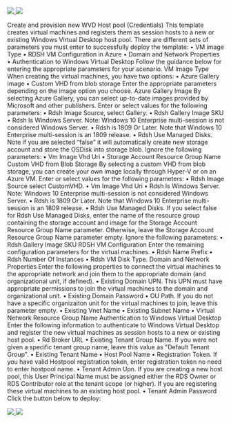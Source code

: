 <a href="https://portal.azure.com/#create/Microsoft.Template/uri/https%3A%2F%2Fraw.githubusercontent.com%2FAzure%2FRDS-Templates%2Fmaster%2Frdmi-peopletech%2FPatch%20an%20existing%20RDmi%20hostpool%2FmainTemplate.json" target="_blank">
    <img src="http://azuredeploy.net/deploybutton.png"/>
</a>
<a href="http://armviz.io/#/?load=https%3A%2F%2Fraw.githubusercontent.com%2FAzure%2FRDS-Templates%2Fmaster%2Frdmi-peopletech%2FPatch%20an%20existing%20RDmi%20hostpool%2FmainTemplate.json" target="_blank">
    <img src="http://armviz.io/visualizebutton.png"/>
</a>

Create and provision new WVD Host pool (Credentials)
This template creates virtual machines and registers them as session hosts to a new or existing Windows Virtual Desktop host pool. There are different sets of parameters you must enter to successfully deploy the template:
•	VM image Type
•	RDSH VM Configuration in Azure
•	Domain and Network Properties
•	Authentication to Windows Virtual Desktop
Follow the guidance below for entering the appropriate parameters for your scenario.
VM Image Type
When creating the virtual machines, you have two options:
•	Azure Gallery image
•	Custom VHD from blob storage
Enter the appropriate parameters depending on the image option you choose.
Azure Gallery Image
By selecting Azure Gallery, you can select up-to-date images provided by Microsoft and other publishers. Enter or select values for the following parameters:
•	Rdsh Image Source, select Gallery.
•	Rdsh Gallery Image SKU
•	Rdsh Is Windows Server. Note: Windows 10 Enterprise multi-session is not considered Windows Server.
•	Rdsh is 1809 Or Later. Note that Windows 10 Enterprise multi-session is an 1809 release.
•	Rdsh Use Managed Disks. Note if you are selected “false” it will automatically create new storage account and store the OSDisk into storage blob.
Ignore the following parameters:
•	Vm Image Vhd Uri
•	Storage Account Resource Group Name
Custom VHD from Blob Storage
By selecting a custom VHD from blob storage, you can create your own image locally through Hyper-V or on an Azure VM. Enter or select values for the following parameters:
•	Rdsh Image Source select CustomVHD.
•	Vm Image Vhd Uri
•	Rdsh Is Windows Server. Note: Windows 10 Enterprise multi-session is not considered Windows Server.
•	Rdsh is 1809 Or Later. Note that Windows 10 Enterprise multi-session is an 1809 release.
•	Rdsh Use Managed Disks. If you select false for Rdsh Use Managed Disks, enter the name of the resource group containing the storage account and image for the Storage Account Resource Group Name parameter. Otherwise, leave the Storage Account Resource Group Name parameter empty.
Ignore the following parameters:
•	Rdsh Gallery Image SKU
RDSH VM Configuration
Enter the remaining configuration parameters for the virtual machines.
•	Rdsh Name Prefix
•	Rdsh Number Of Instances
•	Rdsh VM Disk Type.
Domain and Network Properties
Enter the following properties to connect the virtual machines to the appropriate network and join them to the appropriate domain (and organizational unit, if defined).
•	Existing Domain UPN. This UPN must have appropriate permissions to join the virtual machines to the domain and organizational unit.
•	Existing Domain Password
•	OU Path. If you do not have a specific organizaiton unit for the virtual machines to join, leave this parameter empty.
•	Existing Vnet Name
•	Existing Subnet Name
•	Virtual Network Resource Group Name
Authentication to Windows Virtual Desktop
Enter the following information to authenticate to Windows Virtual Desktop and register the new virtual machines as session hosts to a new or existing host pool.
•	Rd Broker URL
•	Existing Tenant Group Name. If you were not given a specific tenant group name, leave this value as "Default Tenant Group".
•	Existing Tenant Name
•	Host Pool Name
•	Registration Token. If you have valid Hostpool registration token, enter registration token no need to enter hostpool name.
•	Tenant Admin Upn. If you are creating a new host pool, this User Principal Name must be assigned either the RDS Owner or RDS Contributor role at the tenant scope (or higher). If you are registering these virtual machines to an existing host pool.
•	Tenant Admin Password
Click the button below to deploy:

<a href="https://portal.azure.com/#create/Microsoft.Template/uri/https%3A%2F%2Fraw.githubusercontent.com%2FAzure%2FRDS-Templates%2Fmaster%2Frdmi-peopletech%2FPatch%20an%20existing%20RDmi%20hostpool%2FmainTemplate.json" target="_blank">
    <img src="http://azuredeploy.net/deploybutton.png"/>
</a>
<a href="http://armviz.io/#/?load=https%3A%2F%2Fraw.githubusercontent.com%2FAzure%2FRDS-Templates%2Fmaster%2Frdmi-peopletech%2FPatch%20an%20existing%20RDmi%20hostpool%2FmainTemplate.json" target="_blank">
    <img src="http://armviz.io/visualizebutton.png"/>
</a>
